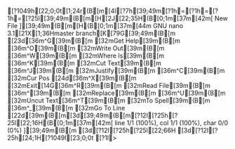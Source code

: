[?1049h[22;0;0t[1;24r(B[m[4l[?7h[39;49m[?1h=[?1h=[?1h=[?25l[39;49m(B[m[H[2J[22;35H(B[0;1m[37m[42m[ New File ][39;49m(B[m[H(B[0;1m[37m[44m  GNU nano 3.1[21X[1;36Hmaster branch[K[79G[39;49m(B[m[23d[36m^G[39m(B[m [32mGet Help[39m(B[m  [36m^O[39m(B[m [32mWrite Out[39m(B[m [36m^W[39m(B[m [32mWhere Is[39m(B[m  [36m^K[39m(B[m [32mCut Text[39m(B[m  [36m^J[39m(B[m [32mJustify[39m(B[m   [36m^C[39m(B[m [32mCur Pos[24d[36m^X[39m(B[m [32mExit[14G[36m^R[39m(B[m [32mRead File[39m(B[m [36m^\[39m(B[m [32mReplace[39m(B[m   [36m^U[39m(B[m [32mUncut Text[36m^T[39m(B[m [32mTo Spell[39m(B[m  [36m^_[39m(B[m [32mGo To Line[22d[39m(B[m[3d[39;49m(B[m[?12l[?25h[?25l[22;16H(B[0;1m[37m[42m[ line 1/1 (100%), col 1/1 (100%), char 0/0 (0%) ][39;49m(B[m[3d[?12l[?25h[?25l[22;66H[3d[?12l[?25h[24;1H[?1049l[23;0;0t[?1l>